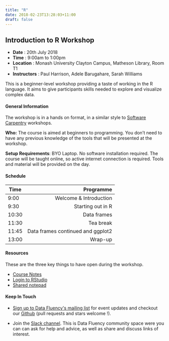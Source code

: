 ```yaml
---
title: "R"
date: 2018-02-23T13:28:03+11:00
draft: false
---
```


## Introduction to R Workshop

- **Date** : 20th July 2018
- **Time** : 9:00am to 1:00pm
- **Location** : Monash University Clayton Campus, Matheson Library, Room T1 
- **Instructors** :	Paul Harrison, Adele Barugahare, Sarah Williams

This is a beginner-level workshop providing a taste of working in the R language. It aims to give participants skills needed to explore and visualize complex data.

#### General Information

The workshop is in a hands on format, in a similar style to [Software Carpentry](https://software-carpentry.org/) workshops.

**Who:** The course is aimed at beginners to programming. You don’t need to have any previous knowledge of the tools that will be presented at the workshop.

**Setup Requirements**: BYO Laptop. No software installation required. The course will be taught online, so active internet connection is required. Tools and material will be provided on the day.

#### Schedule

Time	|	Programme
-----------	| ------------------:
9:00	|	Welcome & Introduction
9:30	|	Starting out in R
10:30	|	Data frames
11:30	|	Tea break
11:45	|	Data frames continued and ggplot2
13:00	|	Wrap-up

#### Resources

These are the three key things to have open during the workshop.

*	[Course Notes](https://monashdatafluency.github.io/r-intro-halfday/)
*	[Login to RStudio](https://biotraining.erc.monash.edu/rstudio/)
*	[Shared notepad](https://biotraining.erc.monash.edu/etherpad/p/intro_r_data_fluency_20_july_2018)

#### Keep In Touch

* [Sign up to Data Fluency's mailing list](http://eepurl.com/dmzhGH) for event updates and checkout our [Github](https://github.com/MonashDataFluency) (pull requests and stars welcome !). 

* Join the [Slack channel](https://datafluency.slack.com). This is Data Fluency community space were you can can ask for help and advice, as well as share and discuss links of interest. 
